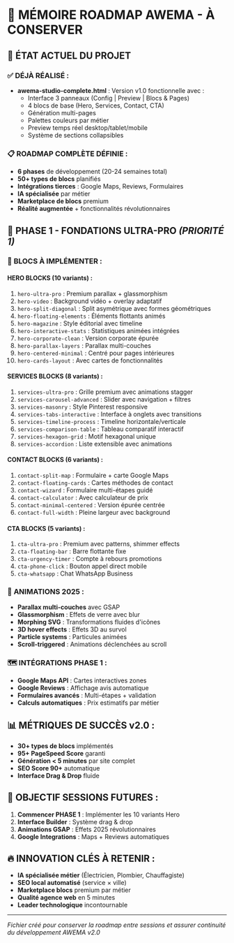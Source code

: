 # 🧠 MÉMOIRE ROADMAP AWEMA - À CONSERVER

## 🎯 ÉTAT ACTUEL DU PROJET

### ✅ **DÉJÀ RÉALISÉ** :
- **awema-studio-complete.html** : Version v1.0 fonctionnelle avec :
  - Interface 3 panneaux (Config | Preview | Blocs & Pages)
  - 4 blocs de base (Hero, Services, Contact, CTA)
  - Génération multi-pages 
  - Palettes couleurs par métier
  - Preview temps réel desktop/tablet/mobile
  - Système de sections collapsibles

### 📋 **ROADMAP COMPLÈTE DÉFINIE** :
- **6 phases** de développement (20-24 semaines total)
- **50+ types de blocs** planifiés
- **Intégrations tierces** : Google Maps, Reviews, Formulaires
- **IA spécialisée** par métier
- **Marketplace de blocs** premium
- **Réalité augmentée** + fonctionnalités révolutionnaires

## 🚀 **PHASE 1 - FONDATIONS ULTRA-PRO** *(PRIORITÉ 1)*

### 🎪 **BLOCS À IMPLÉMENTER** :

#### **HERO BLOCKS** (10 variants) :
1. `hero-ultra-pro` : Premium parallax + glassmorphism
2. `hero-video` : Background vidéo + overlay adaptatif  
3. `hero-split-diagonal` : Split asymétrique avec formes géométriques
4. `hero-floating-elements` : Éléments flottants animés
5. `hero-magazine` : Style éditorial avec timeline
6. `hero-interactive-stats` : Statistiques animées intégrées
7. `hero-corporate-clean` : Version corporate épurée
8. `hero-parallax-layers` : Parallax multi-couches
9. `hero-centered-minimal` : Centré pour pages intérieures
10. `hero-cards-layout` : Avec cartes de fonctionnalités

#### **SERVICES BLOCKS** (8 variants) :
1. `services-ultra-pro` : Grille premium avec animations stagger
2. `services-carousel-advanced` : Slider avec navigation + filtres
3. `services-masonry` : Style Pinterest responsive
4. `services-tabs-interactive` : Interface à onglets avec transitions
5. `services-timeline-process` : Timeline horizontale/verticale
6. `services-comparison-table` : Tableau comparatif interactif
7. `services-hexagon-grid` : Motif hexagonal unique
8. `services-accordion` : Liste extensible avec animations

#### **CONTACT BLOCKS** (6 variants) :
1. `contact-split-map` : Formulaire + carte Google Maps
2. `contact-floating-cards` : Cartes méthodes de contact
3. `contact-wizard` : Formulaire multi-étapes guidé
4. `contact-calculator` : Avec calculateur de prix
5. `contact-minimal-centered` : Version épurée centrée
6. `contact-full-width` : Pleine largeur avec background

#### **CTA BLOCKS** (5 variants) :
1. `cta-ultra-pro` : Premium avec patterns, shimmer effects
2. `cta-floating-bar` : Barre flottante fixe
3. `cta-urgency-timer` : Compte à rebours promotions
4. `cta-phone-click` : Bouton appel direct mobile
5. `cta-whatsapp` : Chat WhatsApp Business

### 🎨 **ANIMATIONS 2025** :
- **Parallax multi-couches** avec GSAP
- **Glassmorphism** : Effets de verre avec blur
- **Morphing SVG** : Transformations fluides d'icônes
- **3D hover effects** : Effets 3D au survol
- **Particle systems** : Particules animées
- **Scroll-triggered** : Animations déclenchées au scroll

### 🗺️ **INTÉGRATIONS PHASE 1** :
- **Google Maps API** : Cartes interactives zones
- **Google Reviews** : Affichage avis automatique
- **Formulaires avancés** : Multi-étapes + validation
- **Calculs automatiques** : Prix estimatifs par métier

## 📊 **MÉTRIQUES DE SUCCÈS v2.0** :
- **30+ types de blocs** implémentés
- **95+ PageSpeed Score** garanti
- **Génération < 5 minutes** par site complet
- **SEO Score 90+** automatique
- **Interface Drag & Drop** fluide

## 🎯 **OBJECTIF SESSIONS FUTURES** :
1. **Commencer PHASE 1** : Implémenter les 10 variants Hero
2. **Interface Builder** : Système drag & drop
3. **Animations GSAP** : Effets 2025 révolutionnaires
4. **Google Integrations** : Maps + Reviews automatiques

## 🔥 **INNOVATION CLÉS À RETENIR** :
- **IA spécialisée métier** (Électricien, Plombier, Chauffagiste)
- **SEO local automatisé** (service × ville)
- **Marketplace blocs** premium par métier
- **Qualité agence web** en 5 minutes
- **Leader technologique** incontournable

---
*Fichier créé pour conserver la roadmap entre sessions et assurer continuité du développement AWEMA v2.0*